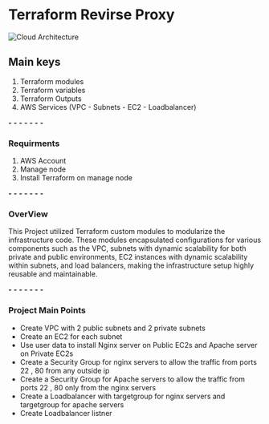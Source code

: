 # Terraform Revirse Proxy

![Cloud Architecture](https://github.com/user-attachments/assets/6cfb53a7-4794-4871-b57b-171a71190846)

## Main keys 
1. Terraform modules
2. Terraform variables
3. Terraform Outputs
4. AWS Services (VPC - Subnets - EC2 - Loadbalancer)

__-__ __-__ __-__ __-__ __-__ __-__ __-__

### Requirments

1. AWS Account
2. Manage node
3. Install Terraform on manage node

__-__ __-__ __-__ __-__ __-__ __-__ __-__

### OverView

This Project utilized Terraform custom modules to modularize the infrastructure code. 
These modules encapsulated configurations for various components such as the VPC, subnets with dynamic scalability for both private and public environments, EC2 instances with dynamic scalability within subnets, and load balancers, making the infrastructure setup highly reusable and maintainable.

__-__ __-__ __-__ __-__ __-__ __-__ __-__

### Project Main Points

- Create VPC with 2 public subnets and 2 private subnets
- Create an EC2 for each subnet 
- Use user data to install Nginx server on Public EC2s and Apache server on Private EC2s
- Create a Security Group for nginx servers to allow the traffic from ports 22 , 80 from any outside ip
- Create a Security Group for Apache servers to allow the traffic from ports 22 , 80 only from the nginx servers
- Create a Loadbalancer with targetgroup for nginx servers and targetgroup for apache servers
- Create Loadbalancer listner 




